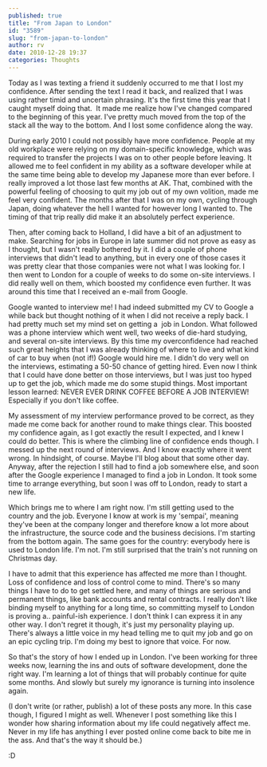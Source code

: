 ```yaml
---
published: true
title: "From Japan to London"
id: "3589"
slug: "from-japan-to-london"
author: rv
date: 2010-12-28 19:37
categories: Thoughts
---
```

Today as I was texting a friend it suddenly occurred to me that I lost my confidence. After sending the text I read it back, and realized that I was using rather timid and uncertain phrasing. It's the first time this year that I caught myself doing that.  It made me realize how I've changed compared to the beginning of this year. I've pretty much moved from the top of the stack all the way to the bottom. And I lost some confidence along the way.

During early 2010 I could not possibly have more confidence. People at my old workplace were relying on my domain-specific knowledge, which was required to transfer the projects I was on to other people before leaving. It allowed me to feel confident in my ability as a software developer while at the same time being able to develop my Japanese more than ever before. I really improved a lot those last few months at AK. That, combined with the powerful feeling of choosing to quit my job out of my own volition, made me feel very confident. The months after that I was on my own, cycling through Japan, doing whatever the hell I wanted for however long I wanted to. The timing of that trip really did make it an absolutely perfect experience.

Then, after coming back to Holland, I did have a bit of an adjustment to make. Searching for jobs in Europe in late summer did not prove as easy as I thought, but I wasn't really bothered by it. I did a couple of phone interviews that didn't lead to anything, but in every one of those cases it was pretty clear that those companies were not what I was looking for. I then went to London for a couple of weeks to do some on-site interviews. I did really well on them, which boosted my confidence even further. It was around this time that I received an e-mail from Google.

Google wanted to interview me! I had indeed submitted my CV to Google a while back but thought nothing of it when I did not receive a reply back. I had pretty much set my mind set on getting a  job in London. What followed was a phone interview which went well, two weeks of die-hard studying, and several on-site interviews. By this time my overconfidence had reached such great heights that I was already thinking of where to live and what kind of car to buy when (not if!) Google would hire me. I didn't do very well on the interviews, estimating a 50-50 chance of getting hired. Even now I think that I could have done better on those interviews, but I was just too hyped up to get the job, which made me do some stupid things. Most important lesson learned: NEVER EVER DRINK COFFEE BEFORE A JOB INTERVIEW! Especially if you don't like coffee.

My assessment of my interview performance proved to be correct, as they made me come back for another round to make things clear. This boosted my confidence again, as I got exactly the result I expected, and I knew I could do better. This is where the climbing line of confidence ends though. I messed up the next round of interviews. And I know exactly where it went wrong. In hindsight, of course. Maybe I'll blog about that some other day. Anyway, after the rejection I still had to find a job somewhere else, and soon after the Google experience I managed to find a job in London. It took some time to arrange everything, but soon I was off to London, ready to start a new life.

Which brings me to where I am right now. I'm still getting used to the country and the job. Everyone I know at work is my 'sempai', meaning they've been at the company longer and therefore know a lot more about the infrastructure, the source code and the business decisions. I'm starting from the bottom again. The same goes for the country: everybody here is used to London life. I'm not. I'm still surprised that the train's not running on Christmas day.

I have to admit that this experience has affected me more than I thought. Loss of confidence and loss of control come to mind. There's so many things I have to do to get settled here, and many of things are serious and permanent things, like bank accounts and rental contracts. I really don't like binding myself to anything for a long time, so committing myself to London is proving a.. painful-ish experience. I don't think I can express it in any other way. I don't regret it though, it's just my personality playing up. There's always a little voice in my head telling me to quit my job and go on an epic cycling trip. I'm doing my best to ignore that voice. For now.

So that's the story of how I ended up in London. I've been working for three weeks now, learning the ins and outs of software development, done the right way. I'm learning a lot of things that will probably continue for quite some months. And slowly but surely my ignorance is turning into insolence again.

(I don't write (or rather, publish) a lot of these posts any more. In this case though, I figured I might as well. Whenever I post something like this I wonder how sharing information about my life could negatively affect me. Never in my life has anything I ever posted online come back to bite me in the ass. And that's the way it should be.)

:D